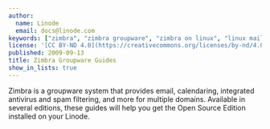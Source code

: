 ```yaml
---
author:
  name: Linode
  email: docs@linode.com
keywords: ["zimbra", "zimbra groupware", "zimbra on linux", "linux mail server", "linux email"]
license: '[CC BY-ND 4.0](https://creativecommons.org/licenses/by-nd/4.0)'
published: 2009-09-13
title: Zimbra Groupware Guides
show_in_lists: true
---
```


Zimbra is a groupware system that provides email, calendaring, integrated antivirus and spam filtering, and more for multiple domains. Available in several editions, these guides will help you get the Open Source Edition installed on your Linode.
